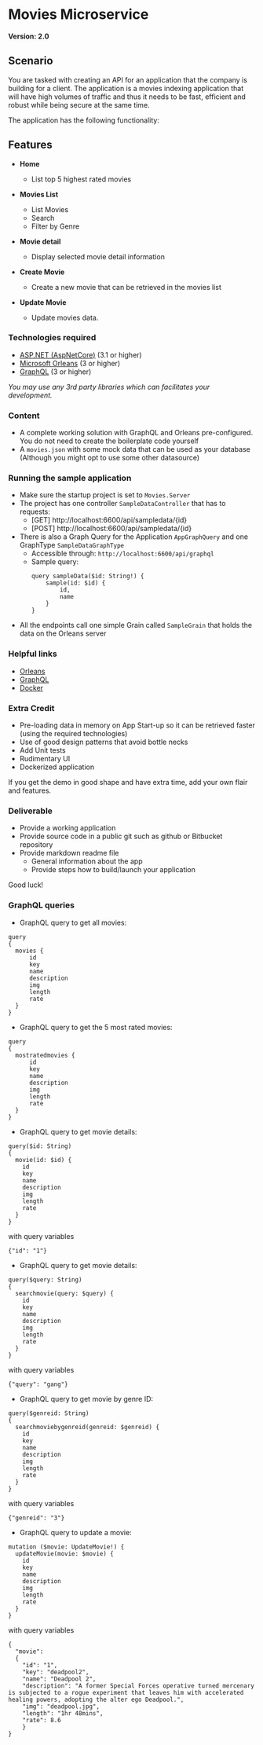 # Movies Microservice
**Version: 2.0**

## Scenario

You are tasked with creating an API for an application that the company is building for a client. 
The application is a movies indexing application that will have high volumes of traffic and thus it needs to be fast, efficient and robust while being secure at the same time.

The application has the following functionality:

## Features

- **Home**
  - List top 5 highest rated movies

- **Movies List**
  - List Movies
  - Search
  - Filter by Genre

- **Movie detail**
  - Display selected movie detail information

- **Create Movie**
  - Create a new movie that can be retrieved in the movies list

- **Update Movie**
  - Update movies data.  

### Technologies required

- [ASP.NET (AspNetCore)](https://dotnet.microsoft.com/apps/aspnet) (3.1 or higher)
- [Microsoft Orleans](https://dotnet.github.io/orleans/) (3 or higher)
- [GraphQL](https://github.com/graphql-dotnet/graphql-dotnet) (3 or higher)

*You may use any 3rd party libraries which can facilitates your development.*

### Content

- A complete working solution with GraphQL and Orleans pre-configured. You do not need to create the boilerplate code yourself
- A `movies.json` with some mock data that can be used as your database (Although you might opt to use some other datasource)

### Running the sample application

- Make sure the startup project is set to `Movies.Server`
- The project has one controller `SampleDataController` that has to requests:
  - [GET] http://localhost:6600/api/sampledata/{id}
  - [POST] http://localhost:6600/api/sampledata/{id}
- There is also a Graph Query for the Application `AppGraphQuery` and one GraphType `SampleDataGraphType`
  - Accessible through: `http://localhost:6600/api/graphql`
  - Sample query:
      ```
      query sampleData($id: String!) {
          sample(id: $id) {
              id,
              name
          }
      }
      ```
- All the endpoints call one simple Grain called `SampleGrain` that holds the data on the Orleans server

### Helpful links
- [Orleans](https://dotnet.github.io/orleans/docs/grains/index.html)
- [GraphQL](https://graphql.org/learn/)
- [Docker](https://www.docker.com/)

### Extra Credit

- Pre-loading data in memory on App Start-up so it can be retrieved faster (using the required technologies)
- Use of good design patterns that avoid bottle necks
- Add Unit tests
- Rudimentary UI
- Dockerized application

If you get the demo in good shape and have extra time, add your own flair and features.

### Deliverable

- Provide a working application
- Provide source code in a public git such as github or Bitbucket repository
- Provide markdown readme file
  - General information about the app
  - Provide steps how to build/launch your application

Good luck!


### GraphQL queries

- GraphQL query to get all movies:
```
query
{
  movies {
      id
      key
      name
      description
      img
      length
      rate
  }
}
```

- GraphQL query to get the 5 most rated movies:
```
query
{
  mostratedmovies {
      id
      key
      name
      description
      img
      length
      rate
  }
}
```

- GraphQL query to get movie details:
```
query($id: String)
{
  movie(id: $id) {
    id
    key
    name
    description
    img
    length
    rate
  }
}
```
with query variables 

```
{"id": "1"}
```

- GraphQL query to get movie details:
```
query($query: String)
{
  searchmovie(query: $query) {
    id
    key
    name
    description
    img
    length
    rate
  }
}
```
with query variables 
```
{"query": "gang"}
```

- GraphQL query to get movie by genre ID:
```
query($genreid: String)
{
  searchmoviebygenreid(genreid: $genreid) {
    id
    key
    name
    description
    img
    length
    rate
  }
}
```
with query variables 
```
{"genreid": "3"}
```

- GraphQL query to update a movie:
```
mutation ($movie: UpdateMovie!) {
  updateMovie(movie: $movie) {
    id
    key
    name
    description
    img
    length
    rate
  }
}
```
with query variables 
```
{
  "movie": 
  {
  	"id": "1",
    "key": "deadpool2",
    "name": "Deadpool 2",
    "description": "A former Special Forces operative turned mercenary is subjected to a rogue experiment that leaves him with accelerated healing powers, adopting the alter ego Deadpool.",
    "img": "deadpool.jpg",
    "length": "1hr 48mins",
    "rate": 8.6
	}
}
```